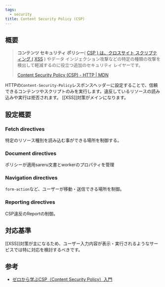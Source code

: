 ```yaml
---
tags:
  - security
title: Content Security Policy (CSP)
---
```

## 概要
> **コンテンツ セキュリティ ポリシー**( [CSP ) は、クロスサイト スクリプティング (](https://developer.mozilla.org/en-US/docs/Glossary/CSP) [XSS](https://developer.mozilla.org/en-US/docs/Glossary/Cross-site_scripting) ) やデータ インジェクション攻撃などの特定の種類の攻撃を検出して軽減するのに役立つ追加のセキュリティ レイヤーです。
> 
> [Content Security Policy (CSP) - HTTP | MDN](https://developer.mozilla.org/en-US/docs/Web/HTTP/CSP)

HTTPの`Content-Security-Policy`レスポンスヘッダーに設定することで、信頼できるコンテンツやスクリプトのみを実行します。違反しているリソースの読み込みや実行は拒否されます。
[[XSS]]対策がメインになります。

## 設定概要
### Fetch directives
特定のリソース種別を読み込む事ができる場所を制御する。
### Document directives
ポリシーが適用sareru文書とworkerのプロパティを管理
### Navigation directives
`form-action`など、ユーザーが移動・送信できる場所を制御。
### Reporting directives
CSP違反のReportの制御。

## 対応基準
[[XSS]]対策が主になるため、ユーザー入力内容が表示・実行されるようなサービスでは特に対応を検討するべきです。

## 参考
- [ゼロから学ぶCSP（Content Security Policy）入門](https://liginc.co.jp/blog/tech/639126)
